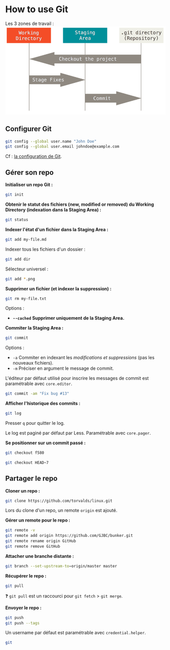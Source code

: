 How to use Git
==============

Les 3 zones de travail :
![img/areas.png](img/areas.png)

Configurer Git
--------------

```bash
git config --global user.name "John Doe"
git config --global user.email johndoe@example.com
```

Cf : [la configuration de Git](git-scm.com/book/fr/v1/Personnalisation-de-Git-Configuration-de-Git).

Gérer son repo
--------------

**Initialiser un repo Git :**
```bash
git init
```

**Obtenir le statut des fichiers (new, modified or removed) du Working Directory (indexation dans la Staging Area) :**
```bash
git status
```

**Indexer l'état d'un fichier dans la Staging Area :**
```bash
git add my-file.md
```

Indexer tous les fichiers d'un dossier :
```bash
git add dir
```

Sélecteur universel :
```bash
git add *.png
```

**Supprimer un fichier (et indexer la suppression) :**
```bash
git rm my-file.txt
```

Options :
- **`--cached` Supprimer uniquement de la Staging Area.**

**Commiter la Staging Area :**
```bash
git commit
```

Options :
- `-a` Commiter en indexant les *modifications et suppressions* (pas les nouveaux fichiers).
- `-m` Préciser en argument le message de commit.

L'éditeur par défaut utilisé pour inscrire les messages de commit est paramétrable avec `core.editor`.

```bash
git commit -am "Fix bug #13"
```

**Afficher l'historique des commits :**
```bash
git log
```

Presser `q` pour quitter le log.

Le log est paginé par défaut par Less. Paramétrable avec `core.pager`.

**Se positionner sur un commit passé :**
```bash
git checkout f580
```
```bash
git checkout HEAD~7
```

Partager le repo
----------------

**Cloner un repo :**
```bash
git clone https://github.com/torvalds/linux.git
```

Lors du clone d'un repo, un remote `origin` est ajouté.

**Gérer un remote pour le repo :**
```bash
git remote -v
git remote add origin https://github.com/GJBC/bunker.git
git remote rename origin GitHub
git remote remove GitHub
```

**Attacher une branche distante :**
```bash
git branch --set-upstream-to=origin/master master
```

**Récupérer le repo :**
```bash
git pull
```
:question: `git pull` est un raccourci pour `git fetch` > `git merge`.

**Envoyer le repo :**
```bash
git push
git push --tags
```

Un username par défaut est paramétrable avec `credential.helper`.


```bash
git 
```
